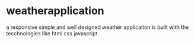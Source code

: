 # weatherapplication
a  responsive simple and well designed weather application is built with the tecchnologies like html css javascript 

